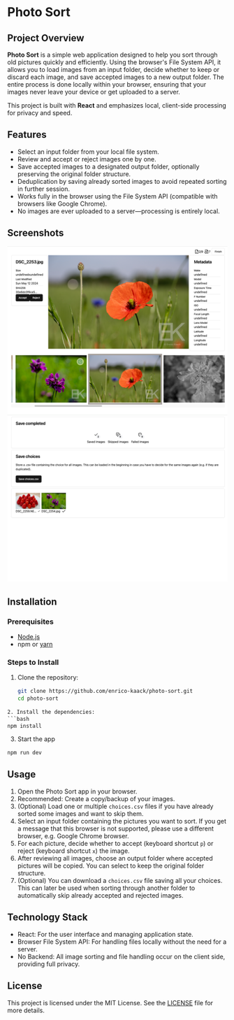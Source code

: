 # Photo Sort

## Project Overview

**Photo Sort** is a simple web application designed to help you sort through old pictures quickly and efficiently. Using the browser's File System API, it allows you to load images from an input folder, decide whether to keep or discard each image, and save accepted images to a new output folder. The entire process is done locally within your browser, ensuring that your images never leave your device or get uploaded to a server.

This project is built with **React** and emphasizes local, client-side processing for privacy and speed.

## Features

- Select an input folder from your local file system.
- Review and accept or reject images one by one.
- Save accepted images to a designated output folder, optionally preserving the original folder structure.
- Deduplication by saving already sorted images to avoid repeated sorting in further session.
- Works fully in the browser using the File System API (compatible with browsers like Google Chrome).
- No images are ever uploaded to a server—processing is entirely local.

## Screenshots
![Review page screenshot. Showing the image and exif information and a image gallery with marked images as accepted and rejected.](./screenshots/review.png)
![Save page screenshot. Showing the result of the save process.](./screenshots/save.png)

## Installation

### Prerequisites

- [Node.js](https://nodejs.org/)
- npm or [yarn](https://yarnpkg.com/)

### Steps to Install

1. Clone the repository:
   ```bash
   git clone https://github.com/enrico-kaack/photo-sort.git
   cd photo-sort
```
2. Install the dependencies:
```bash
npm install
```
3. Start the app
```bash
npm run dev
```

## Usage
1. Open the Photo Sort app in your browser.
1. Recommended: Create a copy/backup of your images.
1. (Optional) Load one or multiple `choices.csv` files if you have already sorted some images and want to skip them.
1. Select an input folder containing the pictures you want to sort. If you get a message that this browser is not supported, please use a different browser, e.g. Google Chrome browser.
1. For each picture, decide whether to accept (keyboard shortcut `p`) or reject (keyboard shortcut `x`) the image.
1. After reviewing all images, choose an output folder where accepted pictures will be copied. You can select to keep the original folder structure.
1. (Optional) You can download a `choices.csv` file saving all your choices. This can later be used when sorting through another folder to automatically skip already accepted and rejected images.

## Technology Stack

- React: For the user interface and managing application state.
- Browser File System API: For handling files locally without the need for a server.
- No Backend: All image sorting and file handling occur on the client side, providing full privacy.

## License

This project is licensed under the MIT License. See the [LICENSE](LICENSE) file for more details.